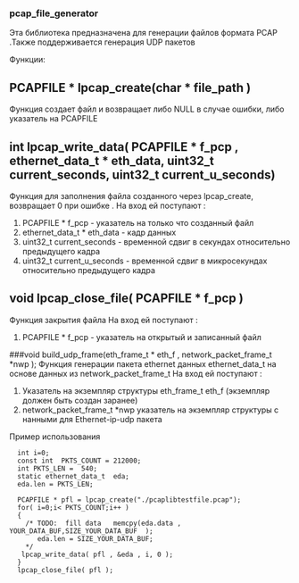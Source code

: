 ### pcap_file_generator
Эта библиотека предназначена для генерации файлов  формата PCAP .Также поддерживается генерация UDP  пакетов

Функции:
## PCAPFILE * lpcap_create(char * file_path )
Функция создает  файл и возвращает либо NULL в случае ошибки, либо  указатель  на PCAPFILE

## int lpcap_write_data( PCAPFILE * f_pcp ,  ethernet_data_t * eth_data, uint32_t current_seconds, uint32_t current_u_seconds)
Функция для заполнения файла созданного через lpcap_create, возвращает 0 при ошибке . На вход ей поступают :
 1. PCAPFILE * f_pcp  - указатель на только что созданный файл
 2. ethernet_data_t * eth_data  - кадр данных
 3. uint32_t current_seconds  - временной сдвиг в секундах относительно  предыдущего кадра
 4. uint32_t current_u_seconds - временной сдвиг в микросекундах относительно  предыдущего кадра

## void lpcap_close_file( PCAPFILE * f_pcp )
 Функция закрытия файла
На вход ей поступают :
 1. PCAPFILE * f_pcp  - указатель на открытый и записанный файл

###void  build_udp_frame(eth_frame_t * eth_f , network_packet_frame_t *nwp );
Функция генерации  пакета  ethernet данных  ethernet_data_t  на основе данных  из  network_packet_frame_t 
На вход ей поступают :
1. Указатель     на экземпляр структуры eth_frame_t  eth_f  (экземпляр  должен быть создан заранее)
2. network_packet_frame_t *nwp указатель на экземпляр структуры с нанными для Ethernet-ip-udp пакета


Пример использования 
```
  int i=0;
  const int  PKTS_COUNT = 212000;
  int PKTS_LEN =  540;
  static ethernet_data_t  eda;
  eda.len = PKTS_LEN;

  PCAPFILE * pfl = lpcap_create("./pcaplibtestfile.pcap");
  for( i=0;i< PKTS_COUNT;i++ )
  {
    /* TODO:  fill data   memcpy(eda.data , YOUR_DATA_BUF,SIZE_YOUR_DATA_BUF  );
       eda.len = SIZE_YOUR_DATA_BUF;
    */
   lpcap_write_data( pfl , &eda , i, 0 );
  }
  lpcap_close_file( pfl );

```
